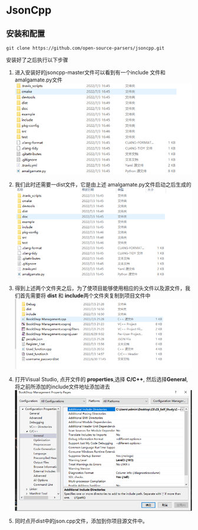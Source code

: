 # JsonCpp

## 安装和配置

```git
git clone https://github.com/open-source-parsers/jsoncpp.git
```
安装好了之后执行以下步骤
1. 进入安装好的jsoncpp-master文件可以看到有一个include 文件和 amalgamate.py文件
![image](https://github.com/lyb1234567/CS_Self_Study/blob/master/C++%20project/image/JsonCpp%E6%96%87%E4%BB%B6.PNG?raw=true)
2. 我们此时还需要一dist文件，它是由上述 amalgamate.py文件启动之后生成的 
![image](https://github.com/lyb1234567/CS_Self_Study/blob/master/C++%20project/image/JsonCpp%E7%94%9F%E6%88%90%E6%96%87%E4%BB%B6.PNG?raw=true)

3. 得到上述两个文件夹之后，为了使项目能够使用相应的头文件以及源文件，我们首先需要将 **dist** 和 **include**两个文件夹复制到项目文件中
![image](https://github.com/lyb1234567/CS_Self_Study/blob/master/C++%20project/image/Visual%20studio%20%E6%96%87%E4%BB%B6.PNG?raw=true)
4. 打开Visual Studio, 点开文件的 **properties**,选择 **C/C++**, 然后选择**General**,将之前所添加的include文件地址添加进去
![image](https://github.com/lyb1234567/CS_Self_Study/blob/master/C++%20project/image/C++linker.PNG?raw=true)
5. 同时点开dist中的json.cpp文件，添加到你项目源文件中。